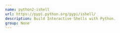 ```yaml
---
name: python2-ishell
url: https://pypi.python.org/pypi/ishell/
description: Build Interactive Shells with Python.
group: None
---
```

